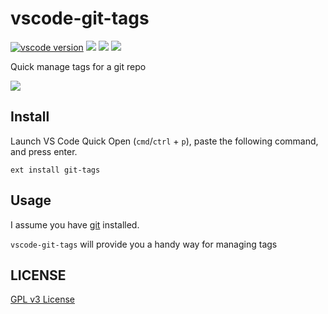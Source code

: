 # vscode-git-tags

[![vscode version][vs-image]][vs-url]
![][install-url]
![][rate-url]
![][license-url]

Quick manage tags for a git repo

![](https://raw.githubusercontent.com/leftstick/vscode-git-tags/master/images/git-tags.gif)

## Install

Launch VS Code Quick Open (`cmd`/`ctrl` + `p`), paste the following command, and press enter.

```
ext install git-tags
```

## Usage

I assume you have [git](https://git-scm.com/) installed.

`vscode-git-tags` will provide you a handy way for managing tags

## LICENSE ##

[GPL v3 License](https://raw.githubusercontent.com/leftstick/vscode-git-tags/master/LICENSE)


[vs-url]: https://marketplace.visualstudio.com/items?itemName=howardzuo.vscode-git-tags
[vs-image]: http://vsmarketplacebadge.apphb.com/version/howardzuo.vscode-git-tags.svg
[install-url]: http://vsmarketplacebadge.apphb.com/installs/howardzuo.vscode-git-tags.svg
[rate-url]: http://vsmarketplacebadge.apphb.com/rating/howardzuo.vscode-git-tags.svg
[license-url]: https://img.shields.io/github/license/leftstick/vscode-git-tags.svg
